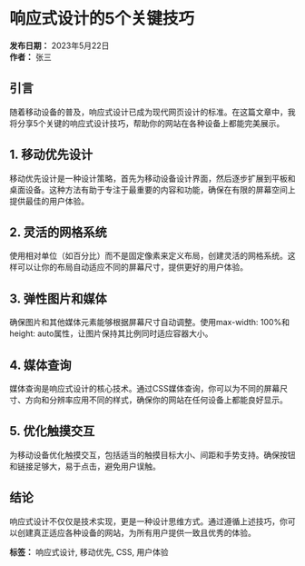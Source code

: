 # 响应式设计的5个关键技巧

**发布日期：** 2023年5月22日  
**作者：** 张三

## 引言

随着移动设备的普及，响应式设计已成为现代网页设计的标准。在这篇文章中，我将分享5个关键的响应式设计技巧，帮助你的网站在各种设备上都能完美展示。

## 1. 移动优先设计

移动优先设计是一种设计策略，首先为移动设备设计界面，然后逐步扩展到平板和桌面设备。这种方法有助于专注于最重要的内容和功能，确保在有限的屏幕空间上提供最佳的用户体验。

## 2. 灵活的网格系统

使用相对单位（如百分比）而不是固定像素来定义布局，创建灵活的网格系统。这样可以让你的布局自动适应不同的屏幕尺寸，提供更好的用户体验。

## 3. 弹性图片和媒体

确保图片和其他媒体元素能够根据屏幕尺寸自动调整。使用max-width: 100%和height: auto属性，让图片保持其比例同时适应容器大小。

## 4. 媒体查询

媒体查询是响应式设计的核心技术。通过CSS媒体查询，你可以为不同的屏幕尺寸、方向和分辨率应用不同的样式，确保你的网站在任何设备上都能良好显示。

## 5. 优化触摸交互

为移动设备优化触摸交互，包括适当的触摸目标大小、间距和手势支持。确保按钮和链接足够大，易于点击，避免用户误触。

## 结论

响应式设计不仅仅是技术实现，更是一种设计思维方式。通过遵循上述技巧，你可以创建真正适应各种设备的网站，为所有用户提供一致且优秀的体验。

**标签：** 响应式设计, 移动优先, CSS, 用户体验